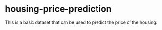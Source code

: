 # housing-price-prediction

This is a basic dataset that can be used to predict the price of the housing.
